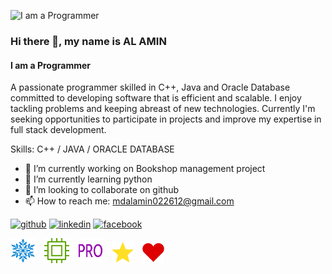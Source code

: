 ![I am a Programmer](https://media.licdn.com/dms/image/v2/D5616AQEr-ha7jBaVdg/profile-displaybackgroundimage-shrink_350_1400/profile-displaybackgroundimage-shrink_350_1400/0/1725055348744?e=1730332800&v=beta&t=d1g_U_cqlidL0-8QDEg8hXtsynywcIP-6lgUl8i682c)

### Hi there 👋, my name is AL AMIN
#### I am a Programmer


A passionate programmer skilled in C++, Java and Oracle Database committed to developing software that is efficient and scalable. I enjoy tackling problems and keeping abreast of new technologies. Currently I'm seeking opportunities to participate in projects and improve my expertise in full stack development.

Skills: C++ / JAVA / ORACLE DATABASE

- 🔭 I’m currently working on Bookshop management project 
- 🌱 I’m currently learning python 
- 👯 I’m looking to collaborate on github 
- 📫 How to reach me: mdalamin022612@gmail.com 


[<img src='https://cdn.jsdelivr.net/npm/simple-icons@3.0.1/icons/github.svg' alt='github' height='40'>](https://github.com/https://github.com/alaminAPA)  [<img src='https://cdn.jsdelivr.net/npm/simple-icons@3.0.1/icons/linkedin.svg' alt='linkedin' height='40'>](https://www.linkedin.com/in/https://www.linkedin.com/in/mdalamin-professional//)  [<img src='https://cdn.jsdelivr.net/npm/simple-icons@3.0.1/icons/facebook.svg' alt='facebook' height='40'>](https://www.facebook.com/https://www.facebook.com/profile.php?id=100088156206968)  

<a href='https://archiveprogram.github.com/'><img src='https://raw.githubusercontent.com/acervenky/animated-github-badges/master/assets/acbadge.gif' width='40' height='40'></a> <a href='https://docs.github.com/en/developers'><img src='https://raw.githubusercontent.com/acervenky/animated-github-badges/master/assets/devbadge.gif' width='40' height='40'></a> <a href='https://github.com/pricing'><img src='https://raw.githubusercontent.com/acervenky/animated-github-badges/master/assets/pro.gif' width='40' height='40'></a> <a href='https://stars.github.com/'><img src='https://raw.githubusercontent.com/acervenky/animated-github-badges/master/assets/starbadge.gif' width='35' height='35'></a> <a href='https://docs.github.com/en/github/supporting-the-open-source-community-with-github-sponsors'><img src='https://raw.githubusercontent.com/acervenky/animated-github-badges/master/assets/sponsorbadge.gif' width='35' height='35'></a> 

